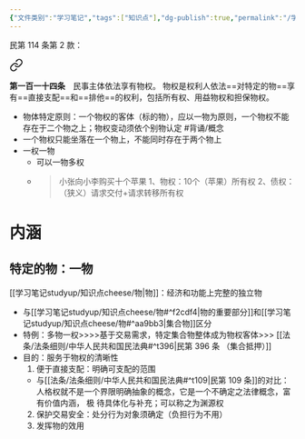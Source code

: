 ```yaml
---
{"文件类别":"学习笔记","tags":["知识点"],"dg-publish":true,"permalink":"/学习笔记studyup/知识点cheese/客体特定原则/","dgPassFrontmatter":true,"created":"2024-09-20T15:55:27.355+08:00","updated":"2024-10-03T10:42:02.042+08:00"}
---
```


民第 114 条第 2 款：
<div class="transclusion internal-embed is-loaded"><a class="markdown-embed-link" href="////#t114" aria-label="Open link"><svg xmlns="http://www.w3.org/2000/svg" width="24" height="24" viewBox="0 0 24 24" fill="none" stroke="currentColor" stroke-width="2" stroke-linecap="round" stroke-linejoin="round" class="svg-icon lucide-link"><path d="M10 13a5 5 0 0 0 7.54.54l3-3a5 5 0 0 0-7.07-7.07l-1.72 1.71"></path><path d="M14 11a5 5 0 0 0-7.54-.54l-3 3a5 5 0 0 0 7.07 7.07l1.71-1.71"></path></svg></a><div class="markdown-embed">



**第一百一十四条**　民事主体依法享有物权。
物权是权利人依法==对特定的物==享有==直接支配==和==排他==的权利，包括所有权、用益物权和担保物权。 

</div></div>

- 物体特定原则：一个物权的客体（标的物），应以一物为原则，一个物权不能存在于二个物之上；物权变动须依个别物认定 #背诵/概念 
- 一个物权只能坐落在一个物上，不能同时存在于两个物上
- 一权一物
	- 可以一物多权
	- >小张向小李购买十个苹果
	1、物权：10个（苹果）所有权
	2、债权：（狭义）请求交付+请求转移所有权

# 内涵
## 特定的物：一物
[[学习笔记studyup/知识点cheese/物\|物]]：经济和功能上完整的独立物
- 与[[学习笔记studyup/知识点cheese/物#^f2cdf4\|物的重要部分]]和[[学习笔记studyup/知识点cheese/物#^aa9bb3\|集合物]]区分
- 特例：多物一权>>>>基于交易需求，特定集合物整体成为物权客体>>> [[法条/法条细则/中华人民共和国民法典#^t396\|民第 396 条 （集合抵押）]]
- 目的：服务于物权的清晰性
	1. 便于直接支配：明确可支配的范围
	- 与[[法条/法条细则/中华人民共和国民法典#^t109\|民第 109 条]]的对比：人格权就不是一个界限明确抽象的概念，它是一个不确定之法律概念，富有价值内涵， 极 待具体化与补充；可以称之为渊源权
	2. 保护交易安全：处分行为对象须确定（负担行为不用）
	3. 发挥物的效用
